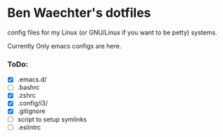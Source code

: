 # Ben Waechter's dotfiles
config files for my Linux (or GNU/Linux if you want to be petty) systems. 

Currently Only emacs configs are here.  

### ToDo: 
- [x] .emacs.d/
- [ ] .bashrc
- [x] .zshrc
- [x] .config/i3/
- [x] .gitignore
- [ ] script to setup symlinks 
- [ ] .eslintrc
